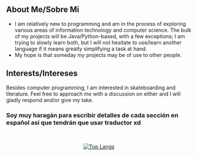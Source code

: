## About Me/Sobre Mi
- I am relatively new to programming and am in the process of exploring various areas of information technology and computer science. The bulk of my projects will be Java/Python-based, with a few exceptions; I am trying to slowly learn both, but I will not hesitate to use/learn another language if it means greatly simplifying a task at hand.<br>
- My hope is that someday my projects may be of use to other people.

## Interests/Intereses
Besides computer programming, I am interested in skateboarding and literature. Feel free to approach me with a discussion on either and I will gladly respond and/or give my take.

### Soy muy haragán para escribir detalles de cada sección en español así que tendrán que usar traductor xd
<br><p align="center">
[![Top Langs](https://github-readme-stats.vercel.app/api/top-langs/?username=regicidios&layout=compact&theme=midnight-purple)](https://github.com/anuraghazra/github-readme-stats)</p>
